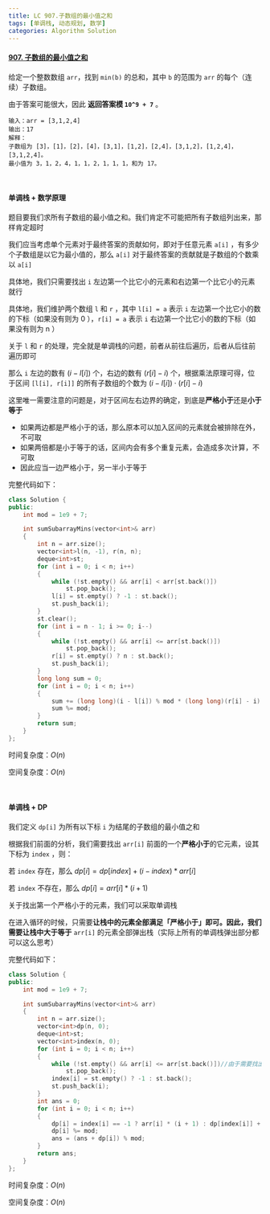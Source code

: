 ```yaml
---
title: LC 907.子数组的最小值之和
tags: [单调栈, 动态规划, 数学]
categories: Algorithm Solution
---
```


#### [907. 子数组的最小值之和](https://leetcode.cn/problems/sum-of-subarray-minimums/)

给定一个整数数组 `arr`，找到 `min(b)` 的总和，其中 `b` 的范围为 `arr` 的每个（连续）子数组。

由于答案可能很大，因此 **返回答案模 `10^9 + 7`** 。

```
输入：arr = [3,1,2,4]
输出：17
解释：
子数组为 [3]，[1]，[2]，[4]，[3,1]，[1,2]，[2,4]，[3,1,2]，[1,2,4]，[3,1,2,4]。 
最小值为 3，1，2，4，1，1，2，1，1，1，和为 17。
```

​	 

#### 单调栈 + 数学原理

题目要我们求所有子数组的最小值之和。我们肯定不可能把所有子数组列出来，那样肯定超时

我们应当考虑单个元素对于最终答案的贡献如何，即对于任意元素 `a[i]` ，有多少个子数组是以它为最小值的，那么 `a[i]` 对于最终答案的贡献就是子数组的个数乘以 `a[i]` 

具体地，我们只需要找出 `i` 左边第一个比它小的元素和右边第一个比它小的元素就行

具体地，我们维护两个数组 `l` 和 `r` ，其中 `l[i] = a` 表示 `i` 左边第一个比它小的数的下标（如果没有则为 0 ），`r[i] = a` 表示 `i` 右边第一个比它小的数的下标（如果没有则为 n ）

关于 `l` 和 `r` 的处理，完全就是单调栈的问题，前者从前往后遍历，后者从后往前遍历即可

那么 `i` 左边的数有 $(i-l[i])$ 个，右边的数有 $(r[i]-i)$ 个，根据乘法原理可得，位于区间 `[l[i], r[i]]` 的所有子数组的个数为 $(i-l[i])\cdot (r[i]-i)$ 

这里唯一需要注意的问题是，对于区间左右边界的确定，到底是**严格小于**还是**小于等于**

* 如果两边都是严格小于的话，那么原本可以加入区间的元素就会被排除在外，不可取
* 如果两倍都是小于等于的话，区间内会有多个重复元素，会造成多次计算，不可取
* 因此应当一边严格小于，另一半小于等于

完整代码如下：

```cpp
class Solution {
public:
	int mod = 1e9 + 7;

	int sumSubarrayMins(vector<int>& arr)
	{
		int n = arr.size();
		vector<int>l(n, -1), r(n, n);
		deque<int>st;
		for (int i = 0; i < n; i++)
		{
			while (!st.empty() && arr[i] < arr[st.back()])
				st.pop_back();
			l[i] = st.empty() ? -1 : st.back();
			st.push_back(i);
		}
		st.clear();
		for (int i = n - 1; i >= 0; i--)
		{
			while (!st.empty() && arr[i] <= arr[st.back()])
				st.pop_back();
			r[i] = st.empty() ? n : st.back();
			st.push_back(i);
		}
		long long sum = 0;
		for (int i = 0; i < n; i++)
		{
			sum += (long long)(i - l[i]) % mod * (long long)(r[i] - i) % mod * arr[i] % mod;
			sum %= mod;
		}
		return sum;
	}
};
```

时间复杂度：$O(n)$ 

空间复杂度：$O(n)$ 

​	 

#### 单调栈 + DP

我们定义 `dp[i]` 为所有以下标 `i` 为结尾的子数组的最小值之和

根据我们前面的分析，我们需要找出 `arr[i]` 前面的一个**严格小于**的它元素，设其下标为 `index` ，则：

若 `index` 存在，那么 $dp[i]=dp[index]+(i-index)*arr[i]$ 

若 `index` 不存在，那么 $dp[i]=arr[i]*(i+1)$ 

关于找出第一个严格小于的元素，我们可以采取单调栈

在进入循环的时候，只需要**让栈中的元素全部满足「严格小于」**即可。因此，我们需要让栈中**大于等于** `arr[i]` 的元素全部弹出栈（实际上所有的单调栈弹出部分都可以这么思考）

完整代码如下：

```cpp
class Solution {
public:
	int mod = 1e9 + 7;

	int sumSubarrayMins(vector<int>& arr)
	{
		int n = arr.size();
		vector<int>dp(n, 0);
		deque<int>st;
		vector<int>index(n, 0);
		for (int i = 0; i < n; i++)
		{
			while (!st.empty() && arr[i] <= arr[st.back()])//由于需要找出比arr[i]严格小的元素，因此栈中所有大于等于的元素全部需要弹出
				st.pop_back();
			index[i] = st.empty() ? -1 : st.back();
			st.push_back(i);
		}
        int ans = 0;
		for (int i = 0; i < n; i++)
		{
			dp[i] = index[i] == -1 ? arr[i] * (i + 1) : dp[index[i]] + (i - index[i]) * arr[i];
			dp[i] %= mod;
            ans = (ans + dp[i]) % mod;
		}
		return ans;
	}
};
```

时间复杂度：$O(n)$ 

空间复杂度：$O(n)$ 